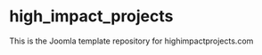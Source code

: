 high_impact_projects
====================

This is the Joomla template repository for highimpactprojects.com
